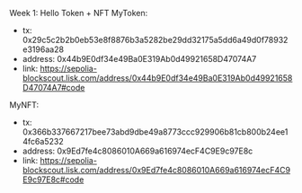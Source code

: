 Week 1: Hello Token + NFT
MyToken:
- tx: 0x29c5c2b2b0eb53e8f8876b3a5282be29dd32175a5dd6a49d0f78932e3196aa28
- address: 0x44b9E0df34e49Ba0E319Ab0d49921658D47074A7
- link: https://sepolia-blockscout.lisk.com/address/0x44b9E0df34e49Ba0E319Ab0d49921658D47074A7#code

MyNFT:
- tx: 0x366b337667217bee73abd9dbe49a8773ccc929906b81cb800b24ee14fc6a5232
- address: 0x9Ed7fe4c8086010A669a616974ecF4C9E9c97E8c
- link: https://sepolia-blockscout.lisk.com/address/0x9Ed7fe4c8086010A669a616974ecF4C9E9c97E8c#code

